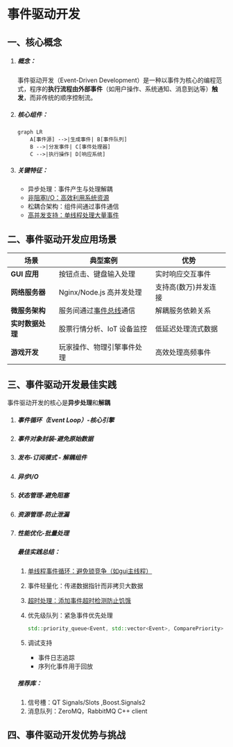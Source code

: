 # 事件驱动开发

## 一、核心概念

1. ##### 概念：

   事件驱动开发（Event-Driven Development）是一种以事件为核心的编程范式，程序的**执行流程由外部事件**（如用户操作、系统通知、消息到达等）**触发**，而非传统的顺序控制流。

2. ##### 核心组件：

   ```Mermaid
   graph LR
       A[事件源] -->|生成事件| B[事件队列]
       B -->|分发事件| C[事件处理器]
       C -->|执行操作| D[响应系统]
   ```

3. ##### 关键特征：

   - 异步处理：事件产生与处理解耦
   - <u>非阻塞I/O：高效利用系统资源</u>
   - 松耦合架构：组件间通过事件通信
   - <u>高并发支持：单线程处理大量事件</u>

## 二、事件驱动开发应用场景

| **场景**         | **典型案例**                  | **优势**             |
| ---------------- | ----------------------------- | -------------------- |
| **GUI 应用**     | 按钮点击、键盘输入处理        | 实时响应交互事件     |
| **网络服务器**   | Nginx/Node.js 高并发处理      | 支持高(数万)并发连接 |
| **微服务架构**   | 服务间通过<u>事件总线</u>通信 | 解耦服务依赖关系     |
| **实时数据处理** | 股票行情分析、IoT 设备监控    | 低延迟处理流式数据   |
| **游戏开发**     | 玩家操作、物理引擎事件处理    | 高效处理高频事件     |

## 三、事件驱动开发最佳实践

​	事件驱动开发的核心是**异步处理**和**解耦**

1. ##### 事件循环（Event Loop）-核心引擎

2. ##### 事件对象封装-避免原始数据

3. ##### 发布-订阅模式 - 解耦组件

4. ##### 异步I/O

5. ##### 状态管理-避免阻塞

6. ##### 资源管理-防止泄漏

7. ##### 性能优化-批量处理

   ##### 最佳实践总结：

   1. <u>单线程事件循环：避免锁竞争（如gui主线程）</u>

   2. 事件轻量化：传递数据指针而非拷贝大数据

   3. <u>超时处理：添加事件超时检测防止饥饿</u>

   4. 优先级队列：紧急事件优先处理

      ```cpp
      std::priority_queue<Event, std::vector<Event>, ComparePriority> queue;
      ```

   5. 调试支持

      - 事件日志追踪
      - 序列化事件用于回放

   ##### 推荐库：

   1. 信号槽：QT Signals/Slots ,Boost.Signals2
   2. 消息队列：ZeroMQ，RabbitMQ C++ client

## 四、事件驱动开发优势与挑战
